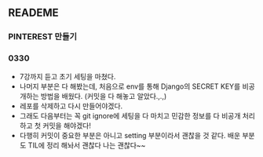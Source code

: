 ## READEME

### PINTEREST 만들기



### 0330

- 7강까지 듣고 초기 세팅을 마쳤다.
- 나머지 부분은 다 해봤는데, 처음으로 env를 통해 Django의 SECRET KEY를 비공개하는 방법을 배웠다. (커밋을 다 해놓고 알았다.,.,)
- 레포를 삭제하고 다시 만들어야겠다. 
- 그래도 다음부터는 꼭 git ignore에 세팅을 다 마치고 민감한 정보를 다 비공개 처리하고 첫 커밋을 해야겠다! 
- 다행히 커밋이 중요한 부분은 아니고  setting 부분이라서 괜찮을 것 같다. 배운 부분도 TIL에 정리 해놔서 괜찮다 나는 괜찮다~~
